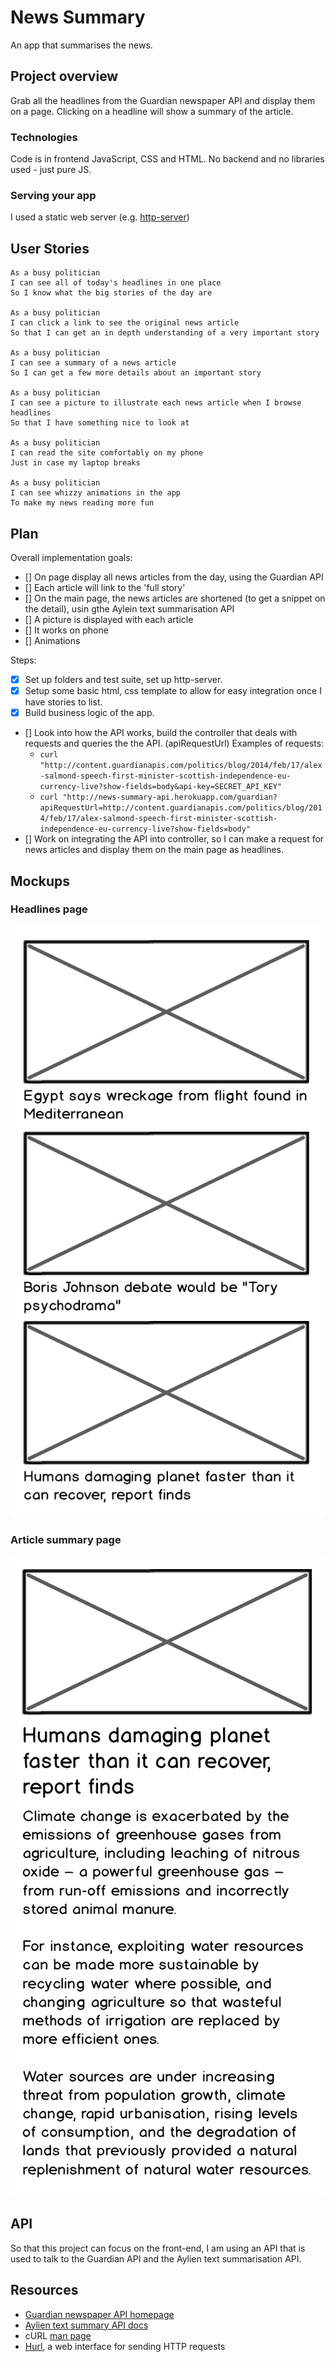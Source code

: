 # News Summary

An app that summarises the news.

## Project overview

Grab all the headlines from the Guardian newspaper API and display them on a page.  Clicking on a headline will show a summary of the article.

### Technologies

Code is in frontend JavaScript, CSS and HTML.  No backend and no libraries used - just pure JS.

### Serving your app

I used a static web server (e.g. [http-server](https://www.npmjs.com/package/http-server))

## User Stories

```
As a busy politician
I can see all of today's headlines in one place
So I know what the big stories of the day are

As a busy politician
I can click a link to see the original news article
So that I can get an in depth understanding of a very important story

As a busy politician
I can see a summary of a news article
So I can get a few more details about an important story

As a busy politician
I can see a picture to illustrate each news article when I browse headlines
So that I have something nice to look at

As a busy politician
I can read the site comfortably on my phone
Just in case my laptop breaks

As a busy politician
I can see whizzy animations in the app
To make my news reading more fun
```

## Plan
Overall implementation goals:
- [] On page display all news articles from the day, using the Guardian API
- [] Each article will link to the 'full story'
- [] On the main page, the news articles are shortened (to get a snippet on the detail), usin gthe Aylein text summarisation API
- [] A picture is displayed with each article
- [] It works on phone
- [] Animations

Steps:
- [x] Set up folders and test suite, set up http-server.
- [x] Setup some basic html, css template to allow for easy integration once I have stories to list.
- [x] Build business logic of the app.
- [] Look into how the API works, build the controller that deals with requests and queries the the API. (apiRequestUrl)
    Examples of requests:
    * ```curl "http://content.guardianapis.com/politics/blog/2014/feb/17/alex-salmond-speech-first-minister-scottish-independence-eu-currency-live?show-fields=body&api-key=SECRET_API_KEY"```
    * ```curl "http://news-summary-api.herokuapp.com/guardian?apiRequestUrl=http://content.guardianapis.com/politics/blog/2014/feb/17/alex-salmond-speech-first-minister-scottish-independence-eu-currency-live?show-fields=body"```
- [] Work on integrating the API into controller, so I can make a request for news articles and display them on the main page as headlines.


## Mockups

### Headlines page

![Headlines page mockup](/images/news-summary-project-headlines-page-mockup.png)

### Article summary page

![Article page mockup](/images/news-summary-project-article-page-mockup.png)

## API

So that this project can focus on the front-end, I am using an API that is used to talk to the Guardian API and the Aylien text summarisation API. 

## Resources

* [Guardian newspaper API homepage](http://open-platform.theguardian.com/documentation/)
* [Aylien text summary API docs](http://docs.aylien.com/docs/summarize)
* cURL [man page](https://curl.haxx.se/docs/manpage.html)
* [Hurl](https://www.hurl.it/), a web interface for sending HTTP requests
